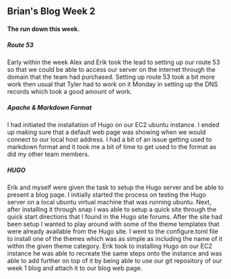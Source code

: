 ## Brian's Blog Week 2

#### The run down this week.

##### Route 53
Early within the week Alex and Erik took the lead to setting up our route 53 so that we could be able to access our server on the internet through the domain that the team had purchased. Setting up route 53 took  a bit more work then usual that Tyler had to work on it Monday in setting up the DNS records which took a good amount of work.

##### Apache & Markdown Format
I had initiated the installation of Hugo on our EC2 ubuntu instance. I ended up making sure that a default web page was showing when we would connect to our local host address. I had a bit of an issue getting used to markdown format and it took me a bit of time to get used to the format as did my other team members.

##### HUGO
Erik and myself were given the task to setup the Hugo server and be able to present a blog page. I initially started the process on testing the Hugo server on a local ubuntu virtual machine that was running ubuntu. Next, after installing it through snap I was able to setup a quick site through the quick start directions that I found in the Hugo site forums. After the site had been setup I wanted to play around with some of the theme templates that were already available from the Hugo site. I went to the configure.toml file  to install one of the themes which was as simple as including the name of it within the given theme category. Erik took to installing Hugo on our EC2 instance he was able to recreate the same steps onto the instance and was able to add further on top of it by being able to use our git repository of our week 1 blog and attach it to our blog web page.
